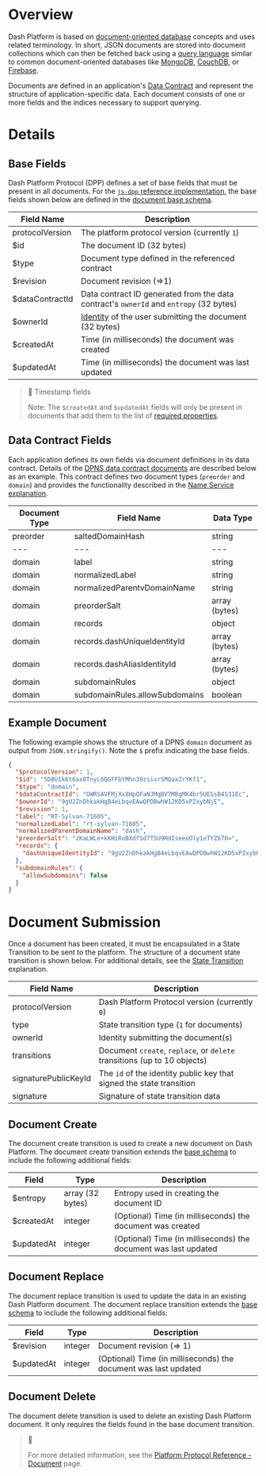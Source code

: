 # Overview

Dash Platform is based on [document-oriented database](https://en.wikipedia.org/wiki/Document-oriented_database) concepts and uses related terminology. In short, JSON documents are stored into document collections which can then be fetched back using a [query language](reference-query-syntax) similar to common document-oriented databases like [MongoDB](https://www.mongodb.com/), [CouchDB](https://couchdb.apache.org/), or [Firebase](https://firebase.google.com/). 

Documents are defined in an application's [Data Contract](explanation-platform-protocol-data-contract) and represent the structure of application-specific data. Each document consists of one or more fields and the indices necessary to support querying.

# Details

## Base Fields

Dash Platform Protocol (DPP) defines a set of base fields that must be present in all documents. For the [`js-dpp` reference implementation](https://github.com/dashevo/platform/tree/master/packages/js-dpp), the base fields shown below are defined in the [document base schema](https://github.com/dashevo/platform/blob/master/packages/js-dpp/schema/document/documentBase.json).

| Field Name | Description |
| - | - |
| protocolVersion | The platform protocol version (currently `1`) |
| $id | The document ID (32 bytes) |
| $type | Document type defined in the referenced contract |
| $revision | Document revision (=>1) |
| $dataContractId | Data contract ID generated from the data contract's `ownerId` and `entropy` (32 bytes) |
| $ownerId | [Identity](explanation-identity) of the user submitting the document (32 bytes) |
| $createdAt | Time (in milliseconds) the document was created |
| $updatedAt | Time (in milliseconds) the document was last updated |

> 🚧 Timestamp fields
>
> Note: The `$createdAt` and `$updatedAt` fields will only be present in documents that add them to the list of [required properties](reference-data-contracts#required-properties-optional).

## Data Contract Fields

Each application defines its own fields via document definitions in its data contract. Details of the [DPNS data contract documents](https://github.com/dashevo/platform/blob/master/packages/dpns-contract/schema/dpns-contract-documents.json) are described below as an example. This contract defines two document types (`preorder` and `domain`) and provides the functionality described in the [Name Service explanation](explanation-dpns).

| Document Type | Field Name | Data Type |
| - | - | - |
| preorder | saltedDomainHash | string |
| --- | --- | --- |
| domain | label | string |
| domain | normalizedLabel | string |
| domain | normalizedParentvDomainName | string |
| domain | preorderSalt | array (bytes) |
| domain | records | object |
| domain | records.dashUniqueIdentityId | array (bytes) |
| domain | records.dashAliasIdentityId | array (bytes) |
| domain | subdomainRules | object |
| domain | subdomainRules.allowSubdomains | boolean |

## Example Document

The following example shows the structure of a DPNS `domain` document as output from `JSON.stringify()`. Note the `$` prefix indicating the base fields.

```json
{
  "$protocolVersion": 1,
  "$id": "5D8U1k6t6ax8TnyL6QGFFbtMhn39zsixrSMQaxZrYKf1",
  "$type": "domain",
  "$dataContractId": "GWRSAVFMjXx8HpQFaNJMqBV7MBgMK4br5UESsB4S31Ec",
  "$ownerId": "9gU2ZnDhkakHgB4eLbqvEAwQPDBwhW12KD5xPZxybNjE",
  "$revision": 1,
  "label": "RT-Sylvan-71605",
  "normalizedLabel": "rt-sylvan-71605",
  "normalizedParentDomainName": "dash",
  "preorderSalt": "zKaLWLe+kKHiRoBXdfSd7TSU9HdIseeoOly1eTYZ670=",
  "records": {
    "dashUniqueIdentityId": "9gU2ZnDhkakHgB4eLbqvEAwQPDBwhW12KD5xPZxybNjE"
  },
  "subdomainRules": {
    "allowSubdomains": false
  }
}
``` 

# Document Submission

Once a document has been created, it must be encapsulated in a State Transition to be sent to the platform. The structure of a document state transition is shown below. For additional details, see the [State Transition](explanation-platform-protocol-state-transition) explanation.

| Field Name | Description |
| - | - | 
| protocolVersion | Dash Platform Protocol version (currently `0`) |
| type | State transition type (`1` for documents) |
| ownerId | Identity submitting the document(s) |
| transitions |  Document `create`, `replace`, or `delete` transitions (up to 10 objects) |
| signaturePublicKeyId | The `id` of the identity public key that signed the state transition |
| signature | Signature of state transition data |

## Document Create

The document create transition is used to create a new document on Dash Platform. The document create transition extends the [base schema](#base-fields) to include the following additional fields:

| Field | Type | Description|
| - | - | - |
| $entropy | array (32 bytes) | Entropy used in creating the document ID |
| $createdAt | integer | (Optional) Time (in milliseconds) the document was created |
| $updatedAt | integer | (Optional) Time (in milliseconds) the document was last updated |

## Document Replace

The document replace transition is used to update the data in an existing Dash Platform document. The document replace transition extends the [base schema](#base-fields) to include the following additional fields:

| Field | Type | Description|
| - | - | - |
| $revision | integer | Document revision (=> 1) |
| $updatedAt | integer | (Optional) Time (in milliseconds) the document was last updated |

## Document Delete

The document delete transition is used to delete an existing Dash Platform document. It only requires the fields found in the base document transition.

> 📘
>
> For more detailed information, see the [Platform Protocol Reference - Document](platform-protocol-reference-document) page.